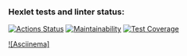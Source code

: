 ### Hexlet tests and linter status:
[![Actions Status](https://github.com/Miroslava5/python-project-49/workflows/hexlet-check/badge.svg)](https://github.com/Miroslava5/python-project-49/actions)
[![Maintainability](https://api.codeclimate.com/v1/badges/4a6eb252d1c2848af8bb/maintainability)](https://codeclimate.com/github/Miroslava5/python-project-49/maintainability)
[![Test Coverage](https://api.codeclimate.com/v1/badges/4a6eb252d1c2848af8bb/test_coverage)](https://codeclimate.com/github/Miroslava5/python-project-49/test_coverage)

[![Asciinema]](https://asciinema.org/a/4dfgOsp0pZQj7PpzCXeFulXG5)
